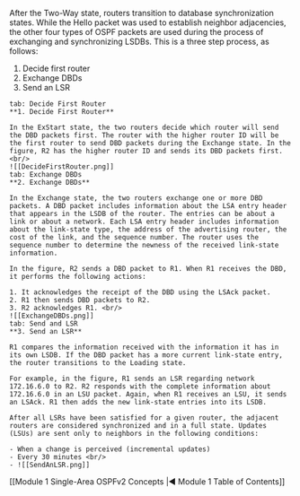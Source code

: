 After the Two-Way state, routers transition to database synchronization states. While the Hello packet was used to establish neighbor adjacencies, the other four types of OSPF packets are used during the process of exchanging and synchronizing LSDBs. This is a three step process, as follows:

1. Decide first router
2. Exchange DBDs
3. Send an LSR

````tabs
tab: Decide First Router
**1. Decide First Router**

In the ExStart state, the two routers decide which router will send the DBD packets first. The router with the higher router ID will be the first router to send DBD packets during the Exchange state. In the figure, R2 has the higher router ID and sends its DBD packets first. <br/>
![[DecideFirstRouter.png]]
tab: Exchange DBDs
**2. Exchange DBDs**

In the Exchange state, the two routers exchange one or more DBD packets. A DBD packet includes information about the LSA entry header that appears in the LSDB of the router. The entries can be about a link or about a network. Each LSA entry header includes information about the link-state type, the address of the advertising router, the cost of the link, and the sequence number. The router uses the sequence number to determine the newness of the received link-state information.

In the figure, R2 sends a DBD packet to R1. When R1 receives the DBD, it performs the following actions:

1. It acknowledges the receipt of the DBD using the LSAck packet.
2. R1 then sends DBD packets to R2.
3. R2 acknowledges R1. <br/>
![[ExchangeDBDs.png]]
tab: Send and LSR
**3. Send an LSR**

R1 compares the information received with the information it has in its own LSDB. If the DBD packet has a more current link-state entry, the router transitions to the Loading state.

For example, in the figure, R1 sends an LSR regarding network 172.16.6.0 to R2. R2 responds with the complete information about 172.16.6.0 in an LSU packet. Again, when R1 receives an LSU, it sends an LSAck. R1 then adds the new link-state entries into its LSDB.

After all LSRs have been satisfied for a given router, the adjacent routers are considered synchronized and in a full state. Updates (LSUs) are sent only to neighbors in the following conditions:

- When a change is perceived (incremental updates)
- Every 30 minutes <br/>
- ![[SendAnLSR.png]]

````

[[Module 1 Single-Area OSPFv2 Concepts |◀ Module 1 Table of Contents]]